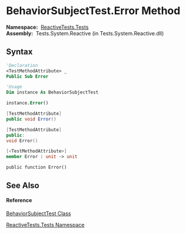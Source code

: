 # BehaviorSubjectTest.Error Method

**Namespace:**  [ReactiveTests.Tests](ReactiveTests.Tests\ReactiveTests.Tests.md)  
**Assembly:**  Tests.System.Reactive (in Tests.System.Reactive.dll)

## Syntax

```vb
'Declaration
<TestMethodAttribute> _
Public Sub Error
```

```vb
'Usage
Dim instance As BehaviorSubjectTest

instance.Error()
```

```csharp
[TestMethodAttribute]
public void Error()
```

```c++
[TestMethodAttribute]
public:
void Error()
```

```fsharp
[<TestMethodAttribute>]
member Error : unit -> unit 
```

```jscript
public function Error()
```

## See Also

#### Reference

[BehaviorSubjectTest Class](BehaviorSubjectTest\BehaviorSubjectTest.md)

[ReactiveTests.Tests Namespace](ReactiveTests.Tests\ReactiveTests.Tests.md)




